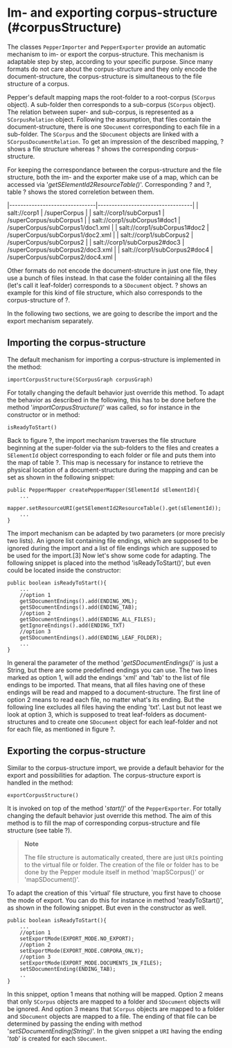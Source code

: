 Im- and exporting corpus-structure (#corpusStructure)
==================================

The classes `PepperImporter` and `PepperExporter` provide an automatic mechanism to im- or export the corpus-structure. This mechanism is adaptable step by step, according to your specific purpose. Since many formats do not care about the corpus-structure and they only encode the document-structure, the corpus-structure is simultaneous to the file structure of a corpus.

Pepper's default mapping maps the root-folder to a root-corpus (`SCorpus` object). A sub-folder then corresponds to a sub-corpus (`SCorpus` object). The relation between super- and sub-corpus, is represented as a `SCorpusRelation` object. Following the assumption, that files contain the document-structure, there is one `SDocument` corresponding to each file in a sub-folder. The `SCorpus` and the `SDocument` objects are linked with a `SCorpusDocumentRelation`. To get an impression of the described mapping, ? shows a file structure whereas ? shows the corresponding corpus-structure.

For keeping the correspondance between the corpus-structure and the file structure, both the im- and the exporter make use of a map, which can be accessed via '*getSElementId2ResourceTable()*'. Corresponding ? and ?, table ? shows the stored correletion between them.

|-------------------------------|----------------------------------|
| salt://corp1                  | /superCorpus                     |
| salt://corp1/subCorpus1       | /superCorpus/subCorpus1          |
| salt://corp1/subCorpus1\#doc1 | /superCorpus/subCorpus1/doc1.xml |
| salt://corp1/subCorpus1\#doc2 | /superCorpus/subCorpus1/doc2.xml |
| salt://corp1/subCorpus2       | /superCorpus/subCorpus2          |
| salt://corp1/subCorpus2\#doc3 | /superCorpus/subCorpus2/doc3.xml |
| salt://corp1/subCorpus2\#doc4 | /superCorpus/subCorpus2/doc4.xml |

Other formats do not encode the document-structure in just one file, they use a bunch of files instead. In that case the folder containing all the files (let's call it leaf-folder) corresponds to a `SDocument` object. ? shows an example for this kind of file structure, which also corresponds to the corpus-structure of ?.

In the following two sections, we are going to describe the import and the export mechanism separately.

Importing the corpus-structure
------------------------------

The default mechanism for importing a corpus-structure is implemented in the method:

    importCorpusStructure(SCorpusGraph corpusGraph)

For totally changing the default behavior just override this method. To adapt the behavior as described in the following, this has to be done before the method '*importCorpusStructure()*' was called, so for instance in the constructor or in method:

    isReadyToStart()

Back to figure ?, the import mechanism traverses the file structure beginning at the super-folder via the sub-folders to the files and creates a `SElementId` object corresponding to each folder or file and puts them into the map of table ?. This map is necessary for instance to retrieve the physical location of a document-structure during the mapping and can be set as shown in the following snippet:

    public PepperMapper createPepperMapper(SElementId sElementId){
        ...
        mapper.setResourceURI(getSElementId2ResourceTable().get(sElementId));
        ...
    }

The import mechanism can be adapted by two parameters (or more precisly two lists). An ignore list containing file endings, which are supposed to be ignored during the import and a list of file endings which are supposed to be used for the import.[3] Now let's show some code for adapting. The following snippet is placed into the method 'isReadyToStart()', but even could be located inside the constructor:

    public boolean isReadyToStart(){
        ...
        //option 1
        getSDocumentEndings().add(ENDING_XML);
        getSDocumentEndings().add(ENDING_TAB);
        //option 2
        getSDocumentEndings().add(ENDING_ALL_FILES);
        getIgnoreEndings().add(ENDING_TXT)
        //option 3
        getSDocumentEndings().add(ENDING_LEAF_FOLDER);
        ...
    }

In general the parameter of the method '*getSDocumentEndings()*' is just a String, but there are some predefined endings you can use. The two lines marked as option 1, will add the endings 'xml' and 'tab' to the list of file endings to be imported. That means, that all files having one of these endings will be read and mapped to a document-structure. The first line of option 2 means to read each file, no matter what's its ending. But the following line excludes all files having the ending 'txt'. Last but not least we look at option 3, which is supposed to treat leaf-folders as document-structures and to create one `SDocument` object for each leaf-folder and not for each file, as mentioned in figure ?.

Exporting the corpus-structure
------------------------------

Similar to the corpus-structure import, we provide a default behavior for the export and possibilities for adaption. The corpus-structure export is handled in the method:

    exportCorpusStructure()

It is invoked on top of the method '*start()*' of the `PepperExporter`. For totally changing the default behavior just override this method. The aim of this method is to fill the map of corresponding corpus-structure and file structure (see table ?).

> **Note**
>
> The file structure is automatically created, there are just `URI`s pointing to the virtual file or folder. The creation of the file or folder has to be done by the Pepper module itself in method 'mapSCorpus()' or 'mapSDocument()'.

To adapt the creation of this 'virtual' file structure, you first have to choose the mode of export. You can do this for instance in method 'readyToStart()', as shown in the following snippet. But even in the constructor as well.

    public boolean isReadyToStart(){
        ...
        //option 1
        setExportMode(EXPORT_MODE.NO_EXPORT);
        //option 2
        setExportMode(EXPORT_MODE.CORPORA_ONLY);
        //option 3
        setExportMode(EXPORT_MODE.DOCUMENTS_IN_FILES);
        setSDocumentEnding(ENDING_TAB);
        ..
    }

In this snippet, option 1 means that nothing will be mapped. Option 2 means that only `SCorpus` objects are mapped to a folder and `SDocument` objects will be ignored. And option 3 means that `SCorpus` objects are mapped to a folder and `SDocument` objects are mapped to a file. The ending of that file can be determined by passing the ending with method '*setSDocumentEnding(String)*'. In the given snippet a `URI` having the ending '*tab*' is created for each `SDocument`.